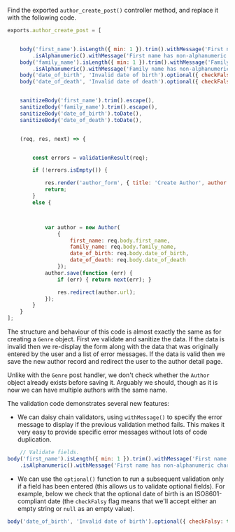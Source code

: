 Find the exported `author_create_post()` controller method, and replace it with the following code.
    
```Javascript    
exports.author_create_post = [


    body('first_name').isLength({ min: 1 }).trim().withMessage('First name must be specified.')
        .isAlphanumeric().withMessage('First name has non-alphanumeric characters.'),
    body('family_name').isLength({ min: 1 }).trim().withMessage('Family name must be specified.')
        .isAlphanumeric().withMessage('Family name has non-alphanumeric characters.'),
    body('date_of_birth', 'Invalid date of birth').optional({ checkFalsy: true }).isISO8601(),
    body('date_of_death', 'Invalid date of death').optional({ checkFalsy: true }).isISO8601(),


    sanitizeBody('first_name').trim().escape(),
    sanitizeBody('family_name').trim().escape(),
    sanitizeBody('date_of_birth').toDate(),
    sanitizeBody('date_of_death').toDate(),


    (req, res, next) => {


        const errors = validationResult(req);

        if (!errors.isEmpty()) {

            res.render('author_form', { title: 'Create Author', author: req.body, errors: errors.array() });
            return;
        }
        else {



            var author = new Author(
                {
                    first_name: req.body.first_name,
                    family_name: req.body.family_name,
                    date_of_birth: req.body.date_of_birth,
                    date_of_death: req.body.date_of_death
                });
            author.save(function (err) {
                if (err) { return next(err); }

                res.redirect(author.url);
            });
        }
    }
];
```

The structure and behaviour of this code is almost exactly the same as for creating a `Genre` object. First we validate and sanitize the data. If the data is invalid then we re-display the form along with the data that was originally entered by the user and a list of error messages. If the data is valid then we save the new author record and redirect the user to the author detail page.

Unlike with the `Genre` post handler, we don't check whether the `Author` object already exists before saving it. Arguably we should, though as it is now we can have multiple authors with the same name.

The validation code demonstrates several new features:

* We can daisy chain validators, using `withMessage()` to specify the error message to display if the previous validation method fails. This makes it very easy to provide specific error messages without lots of code duplication. 

```Javascript
    // Validate fields.
body('first_name').isLength({ min: 1 }).trim().withMessage('First name must be specified.')
    .isAlphanumeric().withMessage('First name has non-alphanumeric characters.'),
```    

* We can use the `optional()` function to run a subsequent validation only if a field has been entered (this allows us to validate optional fields). For example, below we check that the optional date of birth is an ISO8601-compliant date (the `checkFalsy` flag means that we'll accept either an empty string or `null` as an empty value). 

```Javascript
body('date_of_birth', 'Invalid date of birth').optional({ checkFalsy: true }).isISO8601(),
```
